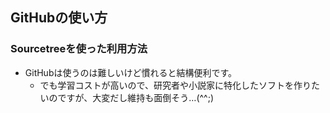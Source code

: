 ## GitHubの使い方
### Sourcetreeを使った利用方法

* GitHubは使うのは難しいけど慣れると結構便利です。
  * でも学習コストが高いので、研究者や小説家に特化したソフトを作りたいのですが、大変だし維持も面倒そう…(^^;)